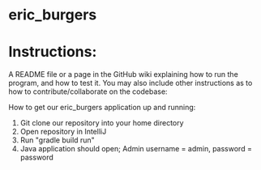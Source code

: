 # eric_burgers

# Instructions:
A README file or a page in the GitHub wiki explaining how to run the program, and how to test it. You may also include other instructions as to how to contribute/collaborate on the codebase:

How to get our eric_burgers application up and running: 
1. Git clone our repository into your home directory
2. Open repository in IntelliJ
3. Run "gradle build run"
4. Java application should open; Admin username = admin, password = password
